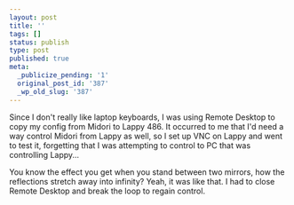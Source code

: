 ```yaml
---
layout: post
title: ''
tags: []
status: publish
type: post
published: true
meta:
  _publicize_pending: '1'
  original_post_id: '387'
  _wp_old_slug: '387'
---
```

Since I don't really like laptop keyboards, I was using Remote Desktop to copy my config from Midori to Lappy 486.  It occurred to me that I'd need a way control Midori from Lappy as well, so I set up VNC on Lappy and went to test it, forgetting that I was attempting to control to PC that was controlling Lappy...

You know the effect you get when you stand between two mirrors, how the reflections stretch away into infinity?  Yeah, it was like that.  I had to close Remote Desktop and break the loop to regain control.
